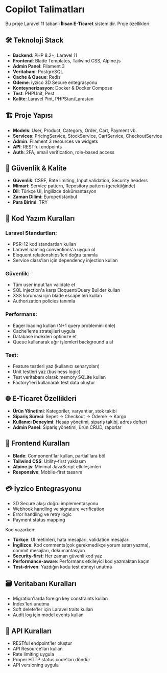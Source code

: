 # Copilot Talimatları

<!-- Use this file to provide workspace-specific custom instructions to Copilot. For more details, visit https://code.visualstudio.com/docs/copilot/copilot-customization#_use-a-githubcopilotinstructionsmd-file -->

Bu proje Laravel 11 tabanlı **İlisan E-Ticaret** sistemidir. Proje özellikleri:

## 🛠️ Teknoloji Stack

-   **Backend**: PHP 8.2+, Laravel 11
-   **Frontend**: Blade Templates, Tailwind CSS, Alpine.js
-   **Admin Panel**: Filament 3
-   **Veritabanı**: PostgreSQL
-   **Cache & Queue**: Redis
-   **Ödeme**: iyzico 3D Secure entegrasyonu
-   **Konteynerizasyon**: Docker & Docker Compose
-   **Test**: PHPUnit, Pest
-   **Kalite**: Laravel Pint, PHPStan/Larastan

## 🏗️ Proje Yapısı

-   **Models**: User, Product, Category, Order, Cart, Payment vb.
-   **Services**: PricingService, StockService, CartService, CheckoutService
-   **Admin**: Filament 3 resources ve widgets
-   **API**: RESTful endpoints
-   **Auth**: 2FA, email verification, role-based access

## 🎯 Güvenlik & Kalite

-   **Güvenlik**: CSRF, Rate limiting, Input validation, Security headers
-   **Mimari**: Service pattern, Repository pattern (gerektiğinde)
-   **Dil**: Türkçe UI, İngilizce dokümantasyon
-   **Zaman Dilimi**: Europe/Istanbul
-   **Para Birimi**: TRY

## 📝 Kod Yazım Kuralları

### Laravel Standartları:

-   PSR-12 kod standartları kullan
-   Laravel naming conventions'a uygun ol
-   Eloquent relationships'leri doğru tanımla
-   Service class'ları için dependency injection kullan

### Güvenlik:

-   Tüm user input'ları validate et
-   SQL injection'a karşı Eloquent/Query Builder kullan
-   XSS koruması için blade escape'leri kullan
-   Authorization policies tanımla

### Performans:

-   Eager loading kullan (N+1 query problemini önle)
-   Cache'leme stratejileri uygula
-   Database indexleri optimize et
-   Queue kullanarak ağır işlemleri background'a al

### Test:

-   Feature testleri yaz (kullanıcı senaryoları)
-   Unit testleri yaz (business logic)
-   Test veritabanı olarak memory SQLite kullan
-   Factory'leri kullanarak test data oluştur

## 🌐 E-Ticaret Özellikleri

-   **Ürün Yönetimi**: Kategoriler, varyantlar, stok takibi
-   **Sipariş Süreci**: Sepet → Checkout → Ödeme → Kargo
-   **Kullanıcı Deneyimi**: Hesap yönetimi, sipariş takibi, adres defteri
-   **Admin Panel**: Sipariş yönetimi, ürün CRUD, raporlar

## 🎨 Frontend Kuralları

-   **Blade**: Component'lar kullan, partial'lara böl
-   **Tailwind CSS**: Utility-first yaklaşım
-   **Alpine.js**: Minimal JavaScript etkileşimleri
-   **Responsive**: Mobile-first tasarım

## 💳 İyzico Entegrasyonu

-   3D Secure akışı doğru implementasyonu
-   Webhook handling ve signature verification
-   Error handling ve retry logic
-   Payment status mapping

Kod yazarken:

-   **Türkçe**: UI metinleri, hata mesajları, validation mesajları
-   **İngilizce**: Kod comments(çok gerekmedikçe yorum satırı yazma), commit mesajları, dokümantasyon
-   **Security-first**: Her zaman güvenli kod yaz
-   **Performance-aware**: Performans etkileyici kod yazmaktan kaçın
-   **Test-driven**: Yazdığın kodu test etmeyi unutma

## 🗃️ Veritabanı Kuralları

-   Migration'larda foreign key constraints kullan
-   Index'leri unutma
-   Soft delete'ler için Laravel traits kullan
-   Audit log için model events kullan

## 🔄 API Kuralları

-   RESTful endpoint'ler oluştur
-   API Resource'ları kullan
-   Rate limiting uygula
-   Proper HTTP status code'ları döndür
-   API versioning uygula
